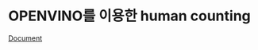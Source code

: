 # OPENVINO를 이용한 human counting

[Document](https://jjeamin.github.io/yolo/2019/03/28/yolo_counting/)

